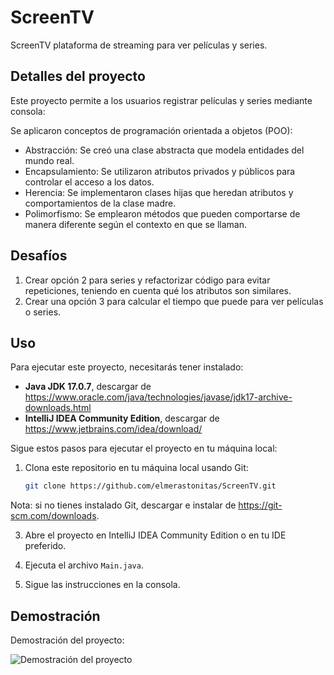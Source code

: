 # ScreenTV

ScreenTV plataforma de streaming para ver películas y series.

## Detalles del proyecto

Este proyecto permite a los usuarios registrar películas y series mediante consola:

Se aplicaron conceptos de programación orientada a objetos (POO):

- Abstracción: Se creó una clase abstracta que modela entidades del mundo real.
- Encapsulamiento: Se utilizaron atributos privados y públicos para controlar el acceso a los datos.
- Herencia: Se implementaron clases hijas que heredan atributos y comportamientos de la clase madre.
- Polimorfismo: Se emplearon métodos que pueden comportarse de manera diferente según el contexto en que se llaman.

## Desafíos
1. Crear opción 2 para series y refactorizar código para evitar repeticiones, teniendo en cuenta qué los atributos son similares.
2. Crear una opción 3 para calcular el tiempo que puede para ver películas o series.


## Uso

Para ejecutar este proyecto, necesitarás tener instalado:

- **Java JDK 17.0.7**, descargar de https://www.oracle.com/java/technologies/javase/jdk17-archive-downloads.html
- **IntelliJ IDEA Community Edition**, descargar de https://www.jetbrains.com/idea/download/

Sigue estos pasos para ejecutar el proyecto en tu máquina local:

1. Clona este repositorio en tu máquina local usando Git:

   ```bash
   git clone https://github.com/elmerastonitas/ScreenTV.git
   ```
Nota: si no tienes instalado Git, descargar e instalar de https://git-scm.com/downloads.

3. Abre el proyecto en IntelliJ IDEA Community Edition o en tu IDE preferido.

4. Ejecuta el archivo `Main.java`.

5. Sigue las instrucciones en la consola.

## Demostración

Demostración del proyecto:

![Demostración del proyecto]()
